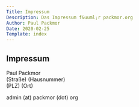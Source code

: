 ```yaml
---
Title: Impressum
Description: Das Impressum f&uuml;r packmor.org
Author: Paul Packmor
Date: 2020-02-25
Template: index
---
```


## Impressum
Paul Packmor  
(Straße) (Hausnummer)  
(PLZ) (Ort)

admin (at) packmor (dot) org
